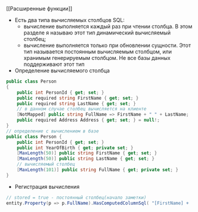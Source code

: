 [[Расширенные функции]]

- Есть два типа вычисляемых столбцов SQL:
	- вычисление выполняется каждый раз при чтении столбца. В этом разделе я называю этот тип динамический вычисляемый столбец;
	- вычисление выполняется только при обновлении сущности. Этот тип называется постоянным вычисляемым столбцом, или хранимым генерируемым столбцом. Не все базы данных поддерживают этот тип
- Определение вычисляемого столбца
```cs
public class Person  
{  
    public int PersonId { get; set; }  
    public required string FirstName { get; set; }  
    public required string LastName { get; set; } 
    // в данном случае столбец вычисляется на клиенте 
    [NotMapped] public string FullName => FirstName + " " + LastName;  
    public required Address Address { get; set; } = null!;  
}
// определение с вычислением в базе
public class Person { 
	public int PersonId { get; set; } 
	public int YearOfBirth { get; private set; } 
	[MaxLength(50)] public string FirstName { get; set; } 
	[MaxLength(50)] public string LastName { get; set; }
	// вычисляемый столбец
	[MaxLength(101)] public string FullName { get; private set; } 
}
```
- Регистрация вычисления
```cs
// stored = true - постоянный столбец(начало заметки)
entity.Property(p => p.FullName).HasComputedColumnSql( "[FirstName] + ' ' + [LastName]", stored:true);
```